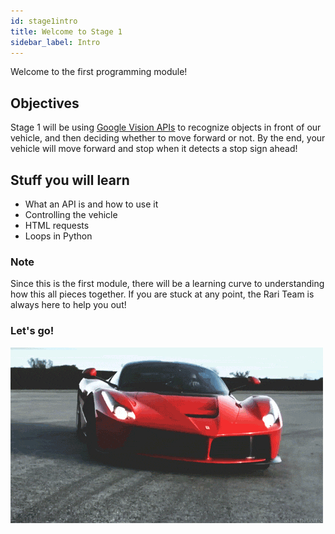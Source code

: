```yaml
---
id: stage1intro
title: Welcome to Stage 1
sidebar_label: Intro
---
```


Welcome to the first programming module!

## Objectives
Stage 1 will be using [Google Vision APIs](https://cloud.google.com/vision/) to recognize objects in front of our vehicle, and then deciding whether to move forward or not. By the end, your vehicle will move forward and stop when it detects a stop sign ahead!

## Stuff you will learn
- What an API is and how to use it
- Controlling the vehicle
- HTML requests
- Loops in Python

### Note

Since this is the first module, there will be a learning curve to understanding how this all pieces together. If you are stuck at any point, the Rari Team is always here to help you out!

### Let's go!

![ferrari](../../img/doc-images/stage-1/giphy.gif)